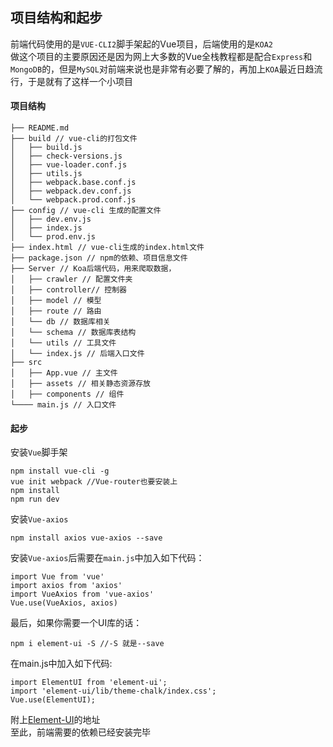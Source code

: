 ## 项目结构和起步

前端代码使用的是`VUE-CLI2`脚手架起的Vue项目，后端使用的是`KOA2`<br>
做这个项目的主要原因还是因为网上大多数的Vue全栈教程都是配合`Express`和`MongoDB`的，但是`MySQL`对前端来说也是非常有必要了解的，再加上`KOA`最近日趋流行，于是就有了这样一个小项目<br>

#### 项目结构

```
├── README.md
├── build // vue-cli的打包文件
│   ├── build.js
│   ├── check-versions.js
│   ├── vue-loader.conf.js
│   ├── utils.js
│   ├── webpack.base.conf.js
│   ├── webpack.dev.conf.js
│   └── webpack.prod.conf.js
├── config // vue-cli 生成的配置文件
│   ├── dev.env.js
│   ├── index.js
│   └── prod.env.js
├── index.html // vue-cli生成的index.html文件
├── package.json // npm的依赖、项目信息文件
├── Server // Koa后端代码，用来爬取数据，
│   ├── crawler // 配置文件夹
│   ├── controller// 控制器
│   ├── model // 模型
│   ├── route // 路由
│   └── db // 数据库相关
│   └── schema // 数据库表结构
│   └── utils // 工具文件
│   └── index.js // 后端入口文件
├── src
│   ├── App.vue // 主文件
│   ├── assets // 相关静态资源存放
│   ├── components // 组件
└──── main.js // 入口文件
```

#### 起步

安装`Vue`脚手架<br>
```
npm install vue-cli -g
vue init webpack //Vue-router也要安装上
npm install
npm run dev
```
安装`Vue-axios`<br>
```
npm install axios vue-axios --save
```
安装`Vue-axios`后需要在`main.js`中加入如下代码：<br>
```
import Vue from 'vue'
import axios from 'axios'
import VueAxios from 'vue-axios'
Vue.use(VueAxios, axios)
```
最后，如果你需要一个UI库的话：<br>
```
npm i element-ui -S //-S 就是--save
```
在main.js中加入如下代码:
```
import ElementUI from 'element-ui';
import 'element-ui/lib/theme-chalk/index.css';
Vue.use(ElementUI);
```
附上[Element-UI](http://element.eleme.io/#/zh-CN)的地址<br>
至此，前端需要的依赖已经安装完毕